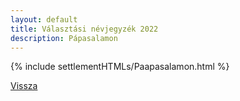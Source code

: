 ```yaml
---
layout: default
title: Választási névjegyzék 2022
description: Pápasalamon
---
```


{% include settlementHTMLs/Paapasalamon.html %}

[Vissza](../)
